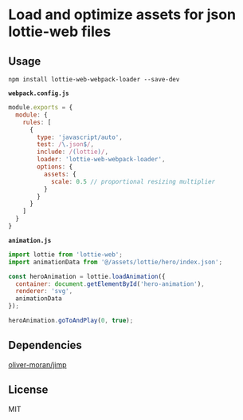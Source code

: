 # Load and optimize assets for json lottie-web files

## Usage

```
npm install lottie-web-webpack-loader --save-dev
```

**`webpack.config.js`**

```javascript
module.exports = {
  module: {
    rules: [
      {
        type: 'javascript/auto',
        test: /\.json$/,
        include: /(lottie)/,
        loader: 'lottie-web-webpack-loader',
        options: {
          assets: {
            scale: 0.5 // proportional resizing multiplier
          }
        }
      }
    ]
  }
}
```

**`animation.js`**

```javascript
import lottie from 'lottie-web';
import animationData from '@/assets/lottie/hero/index.json';

const heroAnimation = lottie.loadAnimation({
  container: document.getElementById('hero-animation'),
  renderer: 'svg',
  animationData
});

heroAnimation.goToAndPlay(0, true);
```

## Dependencies

[oliver-moran/jimp](https://github.com/oliver-moran/jimp/tree/master/packages/jimp)

## License

MIT